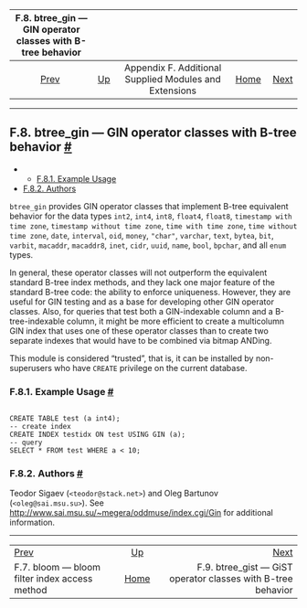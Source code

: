 

|     F.8. btree\_gin — GIN operator classes with B-tree behavior     |                                                                             |                                                        |                                                       |                                                                                         |
| :-----------------------------------------------------------------: | :-------------------------------------------------------------------------- | :----------------------------------------------------: | ----------------------------------------------------: | --------------------------------------------------------------------------------------: |
| [Prev](bloom.html "F.7. bloom — bloom filter index access method")  | [Up](contrib.html "Appendix F. Additional Supplied Modules and Extensions") | Appendix F. Additional Supplied Modules and Extensions | [Home](index.html "PostgreSQL 17devel Documentation") |  [Next](btree-gist.html "F.9. btree_gist — GiST operator classes with B-tree behavior") |

***

## F.8. btree\_gin — GIN operator classes with B-tree behavior [#](#BTREE-GIN)

  * *   [F.8.1. Example Usage](btree-gin.html#BTREE-GIN-EXAMPLE-USAGE)
  * [F.8.2. Authors](btree-gin.html#BTREE-GIN-AUTHORS)

`btree_gin` provides GIN operator classes that implement B-tree equivalent behavior for the data types `int2`, `int4`, `int8`, `float4`, `float8`, `timestamp with time zone`, `timestamp without time zone`, `time with time zone`, `time without time zone`, `date`, `interval`, `oid`, `money`, `"char"`, `varchar`, `text`, `bytea`, `bit`, `varbit`, `macaddr`, `macaddr8`, `inet`, `cidr`, `uuid`, `name`, `bool`, `bpchar`, and all `enum` types.

In general, these operator classes will not outperform the equivalent standard B-tree index methods, and they lack one major feature of the standard B-tree code: the ability to enforce uniqueness. However, they are useful for GIN testing and as a base for developing other GIN operator classes. Also, for queries that test both a GIN-indexable column and a B-tree-indexable column, it might be more efficient to create a multicolumn GIN index that uses one of these operator classes than to create two separate indexes that would have to be combined via bitmap ANDing.

This module is considered “trusted”, that is, it can be installed by non-superusers who have `CREATE` privilege on the current database.

### F.8.1. Example Usage [#](#BTREE-GIN-EXAMPLE-USAGE)

```

CREATE TABLE test (a int4);
-- create index
CREATE INDEX testidx ON test USING GIN (a);
-- query
SELECT * FROM test WHERE a < 10;
```

### F.8.2. Authors [#](#BTREE-GIN-AUTHORS)

Teodor Sigaev (`<teodor@stack.net>`) and Oleg Bartunov (`<oleg@sai.msu.su>`). See <http://www.sai.msu.su/~megera/oddmuse/index.cgi/Gin> for additional information.

***

|                                                                     |                                                                             |                                                                                         |
| :------------------------------------------------------------------ | :-------------------------------------------------------------------------: | --------------------------------------------------------------------------------------: |
| [Prev](bloom.html "F.7. bloom — bloom filter index access method")  | [Up](contrib.html "Appendix F. Additional Supplied Modules and Extensions") |  [Next](btree-gist.html "F.9. btree_gist — GiST operator classes with B-tree behavior") |
| F.7. bloom — bloom filter index access method                       |            [Home](index.html "PostgreSQL 17devel Documentation")            |                           F.9. btree\_gist — GiST operator classes with B-tree behavior |
